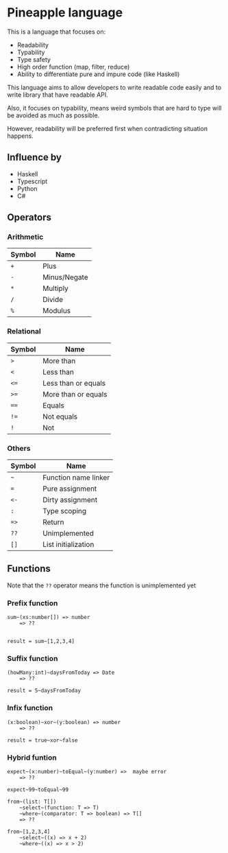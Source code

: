 # Pineapple language
This is a language that focuses on:
- Readability
- Typability
- Type safety
- High order function (map, filter, reduce)
- Ability to differentiate pure and impure code (like Haskell)

This language aims to allow developers to write readable code easily and to write library that have readable API. 

Also, it focuses on typability, means weird symbols that are hard to type will be avoided as much as possible.

However, readability will be preferred first when contradicting situation happens.

## Influence by
- Haskell
- Typescript
- Python
- C#

## Operators
### Arithmetic

|Symbol|Name|  
|-|-| 
|`+`|Plus
|`-`|Minus/Negate
|`*`|Multiply
|`/`|Divide
|`%`|Modulus

### Relational
|Symbol|Name
|-|-|  
| `> `  |More than
| `< `  |Less than
| `<=`  |Less than or equals
| `>=`  |More than or equals
| `==`  |Equals
| `!=`  |Not equals
| `! `  |Not

### Others

|Symbol|Name|
|-|-|  
|`~`|Function name linker
|`=`|Pure assignment|
|`<-`|Dirty assignment|
|`:`|Type scoping|
|`=>`|Return|
|`??`|Unimplemented
|`[]`|List initialization|


## Functions
Note that the `??` operator means the function is unimplemented yet

### Prefix function
```
sum~(xs:number[]) => number 
    => ??


result = sum~[1,2,3,4]
```

### Suffix function
```
(howMany:int)~daysFromToday => Date
    => ??

result = 5~daysFromToday
```

### Infix function
```
(x:boolean)~xor~(y:boolean) => number
    => ??

result = true~xor~false

```
### Hybrid funtion
```
expect~(x:number)~toEqual~(y:number) =>  maybe error 
    => ?? 

expect~99~toEqual~99
```
```
from~(list: T[])
    ~select~(function: T => T)
    ~where~(comparator: T => boolean) => T[]
    => ??

from~[1,2,3,4]
    ~select~((x) => x + 2)
    ~where~((x) => x > 2)
```